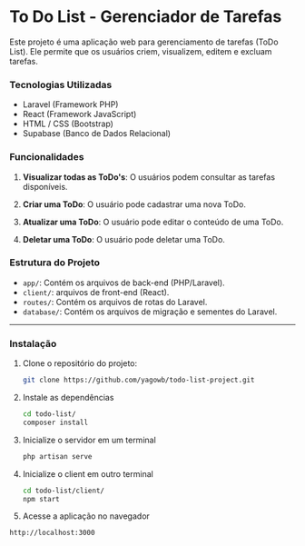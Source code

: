# To Do List - Gerenciador de Tarefas

Este projeto é uma aplicação web para gerenciamento de tarefas (ToDo List). Ele permite que os usuários criem, visualizem, editem e excluam tarefas.  

### Tecnologias Utilizadas

- Laravel (Framework PHP)
- React (Framework JavaScript)
- HTML / CSS (Bootstrap)
- Supabase (Banco de Dados Relacional)




### Funcionalidades

1. **Visualizar todas as ToDo's**: O usuários podem consultar as tarefas disponíveis.

2. **Criar uma ToDo**: O usuário pode cadastrar uma nova ToDo.

3. **Atualizar uma ToDo**: O usuário pode editar o conteúdo de uma ToDo.

4. **Deletar uma ToDo**: O usuário pode deletar uma ToDo.





### Estrutura do Projeto

- `app/`: Contém os arquivos de back-end (PHP/Laravel).
- `client/`: arquivos de front-end (React).
- `routes/`: Contém os arquivos de rotas do Laravel.
- `database/`: Contém os arquivos de migração e sementes do Laravel.


---


### Instalação

1. Clone o repositório do projeto:

   ```bash
   git clone https://github.com/yagowb/todo-list-project.git

2. Instale as dependências 

   ```bash
   cd todo-list/
   composer install
   
3. Inicialize o servidor em um terminal   

   ```bash
   php artisan serve
4. Inicialize o client em outro terminal

   ```bash
   cd todo-list/client/
   npm start
   
5. Acesse a aplicação no navegador

  ```bash
  http://localhost:3000
